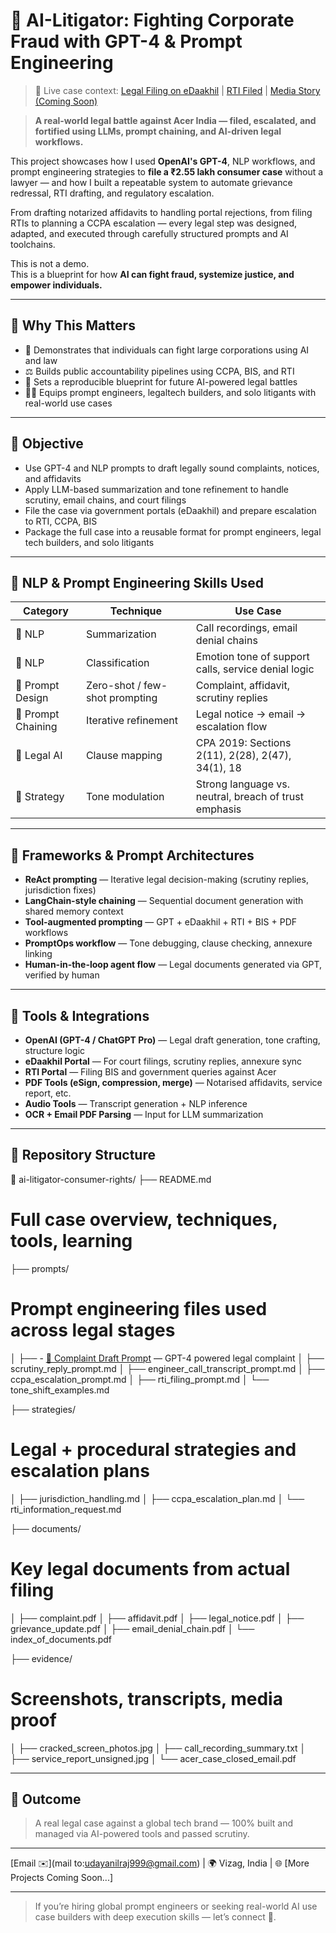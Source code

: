 # 🧠 AI-Litigator: Fighting Corporate Fraud with GPT-4 & Prompt Engineering


> 🔗 Live case context: [Legal Filing on eDaakhil](#) | [RTI Filed](#) | [Media Story (Coming Soon)](#)
 

> **A real-world legal battle against Acer India — filed, escalated, and fortified using LLMs, prompt chaining, and AI-driven legal workflows.**

This project showcases how I used **OpenAI's GPT-4**, NLP workflows, and prompt engineering strategies to **file a ₹2.55 lakh consumer case** without a lawyer — and how I built a repeatable system to automate grievance redressal, RTI drafting, and regulatory escalation.

From drafting notarized affidavits to handling portal rejections, from filing RTIs to planning a CCPA escalation — every legal step was designed, adapted, and executed through carefully structured prompts and AI toolchains.

This is not a demo.  
This is a blueprint for how **AI can fight fraud, systemize justice, and empower individuals.**

---

## 🙌 Why This Matters

- 💼 Demonstrates that individuals can fight large corporations using AI and law
- ⚖️ Builds public accountability pipelines using CCPA, BIS, and RTI
- 🧠 Sets a reproducible blueprint for future AI-powered legal battles
- 👨‍💻 Equips prompt engineers, legaltech builders, and solo litigants with real-world use cases

---

## 🎯 Objective

- Use GPT-4 and NLP prompts to draft legally sound complaints, notices, and affidavits
- Apply LLM-based summarization and tone refinement to handle scrutiny, email chains, and court filings
- File the case via government portals (eDaakhil) and prepare escalation to RTI, CCPA, BIS
- Package the full case into a reusable format for prompt engineers, legal tech builders, and solo litigants

---

## 🧠 NLP & Prompt Engineering Skills Used

| Category | Technique | Use Case |
|----------|-----------|----------|
| 🧠 NLP | Summarization | Call recordings, email denial chains |
| 🧠 NLP | Classification | Emotion tone of support calls, service denial logic |
| 📘 Prompt Design | Zero-shot / few-shot prompting | Complaint, affidavit, scrutiny replies |
| 🔁 Prompt Chaining | Iterative refinement | Legal notice → email → escalation flow |
| 📘 Legal AI | Clause mapping | CPA 2019: Sections 2(11), 2(28), 2(47), 34(1), 18 |
| 🎯 Strategy | Tone modulation | Strong language vs. neutral, breach of trust emphasis |

---

## 🧠 Frameworks & Prompt Architectures

- **ReAct prompting** — Iterative legal decision-making (scrutiny replies, jurisdiction fixes)
- **LangChain-style chaining** — Sequential document generation with shared memory context
- **Tool-augmented prompting** — GPT + eDaakhil + RTI + BIS + PDF workflows
- **PromptOps workflow** — Tone debugging, clause checking, annexure linking
- **Human-in-the-loop agent flow** — Legal documents generated via GPT, verified by human

---

## 🔧 Tools & Integrations

- **OpenAI (GPT-4 / ChatGPT Pro)** — Legal draft generation, tone crafting, structure logic
- **eDaakhil Portal** — For court filings, scrutiny replies, annexure sync
- **RTI Portal** — Filing BIS and government queries against Acer
- **PDF Tools (eSign, compression, merge)** — Notarised affidavits, service report, etc.
- **Audio Tools** — Transcript generation + NLP inference
- **OCR + Email PDF Parsing** — Input for LLM summarization

---

## 📁 Repository Structure

📂 ai-litigator-consumer-rights/
├── README.md                      
# Full case overview, techniques, tools, learning

├── prompts/                      
# Prompt engineering files used across legal stages
│   ├── - [📄 Complaint Draft Prompt](./complaint_draft_prompt.md) — GPT-4 powered legal complaint
│   ├── scrutiny_reply_prompt.md
│   ├── engineer_call_transcript_prompt.md
│   ├── ccpa_escalation_prompt.md
│   ├── rti_filing_prompt.md
│   └── tone_shift_examples.md

├── strategies/                    
# Legal + procedural strategies and escalation plans
│   ├── jurisdiction_handling.md
│   ├── ccpa_escalation_plan.md
│   └── rti_information_request.md

├── documents/                    
# Key legal documents from actual filing
│   ├── complaint.pdf
│   ├── affidavit.pdf
│   ├── legal_notice.pdf
│   ├── grievance_update.pdf
│   ├── email_denial_chain.pdf
│   └── index_of_documents.pdf

├── evidence/                       
# Screenshots, transcripts, media proof
│   ├── cracked_screen_photos.jpg
│   ├── call_recording_summary.txt
│   ├── service_report_unsigned.jpg
│   └── acer_case_closed_email.pdf

---

## 🎯 Outcome

> A real legal case against a global tech brand — 100% built and managed via AI-powered tools and passed scrutiny.

---

 [Email ✉️](mail to:udayanilraj999@gmail.com)
 | 🌍 Vizag, India
 | 🌐 [More Projects Coming Soon...]

---

> If you’re hiring global prompt engineers or seeking real-world AI use case builders with deep execution skills — let’s connect 🤝.















